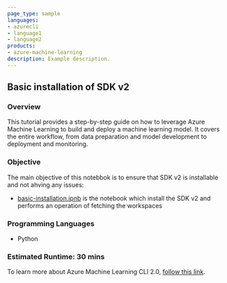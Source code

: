 ```yaml
---
page_type: sample
languages:
- azurecli
- language1
- language2
products:
- azure-machine-learning
description: Example description.
---
```


## Basic installation of SDK v2

### Overview

This tutorial provides a step-by-step guide on how to leverage Azure Machine Learning to build and deploy a machine learning model. It covers the entire workflow, from data preparation and model development to deployment and monitoring.

### Objective

The main objective of this notebbok is to ensure that SDK v2 is installable and not ahving any issues:

- [basic-installation.ipnb](basic-installation.ipynb) is the notebook which install the SDK v2 and performs an operation of fetching the workspaces

### Programming Languages
 - Python
### Estimated Runtime: 30 mins

To learn more about Azure Machine Learning CLI 2.0, [follow this link](https://docs.microsoft.com/en-us/azure/machine-learning/how-to-configure-cli).
